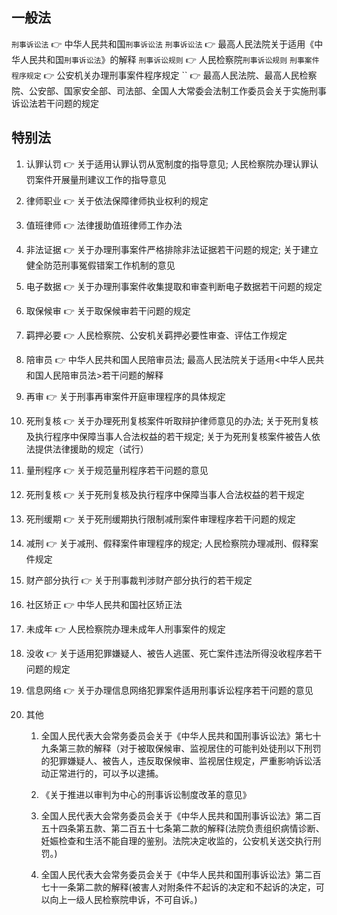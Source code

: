 

## 一般法
`刑事诉讼法` 👉 中华人民共和国`刑事诉讼法`
`刑事诉讼法` 👉 最高人民法院关于适用《中华人民共和国`刑事诉讼法`》的解释
`刑事诉讼规则` 👉 人民检察院`刑事诉讼规则`
`刑事案件程序规定` 👉 公安机关办理刑事案件程序规定
`` 👉 最高人民法院、最高人民检察院、公安部、国家安全部、司法部、全国人大常委会法制工作委员会关于实施刑事诉讼法若干问题的规定

## 特别法

1. 认罪认罚 👉 关于适用认罪认罚从宽制度的指导意见; 人民检察院办理认罪认罚案件开展量刑建议工作的指导意见
2. 律师职业 👉 关于依法保障律师执业权利的规定
3. 值班律师 👉 法律援助值班律师工作办法
4. 非法证据 👉 关于办理刑事案件严格排除非法证据若干问题的规定; 关于建立健全防范刑事冤假错案工作机制的意见
5. 电子数据 👉 关于办理刑事案件收集提取和审查判断电子数据若干问题的规定
6. 取保候审 👉 关于取保候审若干问题的规定
7. 羁押必要 👉 人民检察院、公安机关羁押必要性审查、评估工作规定
8. 陪审员 👉 中华人民共和国人民陪审员法; 最高人民法院关于适用<中华人民共和国人民陪审员法>若干问题的解释
9. 再审 👉 关于刑事再审案件开庭审理程序的具体规定
10. 死刑复核 👉 关于办理死刑复核案件听取辩护律师意见的办法; 关于死刑复核及执行程序中保障当事人合法权益的若干规定; 关于为死刑复核案件被告人依法提供法律援助的规定（试行）
11. 量刑程序 👉 关于规范量刑程序若干问题的意见
12. 死刑复核 👉 关于死刑复核及执行程序中保障当事人合法权益的若干规定
13. 死刑缓期 👉 关于死刑缓期执行限制减刑案件审理程序若干问题的规定
14. 减刑 👉 关于减刑、假释案件审理程序的规定; 人民检察院办理减刑、假释案件规定
15. 财产部分执行 👉 关于刑事裁判涉财产部分执行的若干规定
16. 社区矫正 👉 中华人民共和国社区矫正法
17. 未成年 👉 人民检察院办理未成年人刑事案件的规定
18. 没收 👉 关于适用犯罪嫌疑人、被告人逃匿、死亡案件违法所得没收程序若干问题的规定
19. 信息网络 👉 关于办理信息网络犯罪案件适用刑事诉讼程序若干问题的意见
20. 其他

    1. 全国人民代表大会常务委员会关于《中华人民共和国刑事诉讼法》第七十九条第三款的解释（对于被取保候审、监视居住的可能判处徒刑以下刑罚的犯罪嫌疑人、被告人，违反取保候审、监视居住规定，严重影响诉讼活动正常进行的，可以予以逮捕。

    2. 《关于推进以审判为中心的刑事诉讼制度改革的意见》
    
    3. 全国人民代表大会常务委员会关于《中华人民共和国刑事诉讼法》第二百五十四条第五款、第二百五十七条第二款的解释(法院负责组织病情诊断、妊娠检查和生活不能自理的鉴别。法院决定收监的，公安机关送交执行刑罚。)

    4. 全国人民代表大会常务委员会关于《中华人民共和国刑事诉讼法》第二百七十一条第二款的解释(被害人对附条件不起诉的决定和不起诉的决定，可以向上一级人民检察院申诉，不可自诉。)
